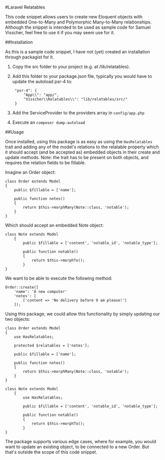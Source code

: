 #Laravel Relatables

This code snippet allows users to create new Eloquent objects with embedded One-to-Many and Polymorphic Many-to-Many
relationships. Although the snippet is intended to be used as sample code for Samuel Visscher, feel free to use it if
you may seem use for it.

##Installation

As this is a sample code snippet, I have not (yet) created an installation through packagist for it.

1. Copy the src folder to your project (e.g. at /lib/relatables).
2. Add this folder to your package.json file, typically you would have to update the autoload psr-4 to:

        "psr-4": {
            "App\\": "app/",
            "Visscher\\Relatables\\": "lib/relatables/src/"
        }
        
3. Add the ServiceProvider to the providers array in `config/app.php`
4. Execute an `composer dump-autoload`

##Usage

Once installed, using this package is as easy as using the `HasRelatables` trait and adding any of the model's relations
to the relatable property which it should accept (and be accepted as) embedded objects in their create and update 
methods. Note: the trait has to be present on both objects, and requires the relation fields to be fillable.

Imagine an Order object:

    class Order extends Model
    {
        public $fillable = ['name'];
    
        public function notes()
        {
            return $this->morphMany(Note::class, 'notable');
        }
    }

Which should accept an embedded Note object:

    class Note extends Model
        {
            public $fillable = ['content', 'notable_id', 'notable_type'];
        
            public function notable()
            {
                return $this->morphTo();
            }
    }

We want to be able to execute the following method:

    Order::create([
        'name': 'A new computer'
        'notes': [
            ['content => 'No delivery before 9 am please!']
        ]);
        
Using this package, we could allow this functionality by simply updating our two objects:

    class Order extends Model
    {
        use HasRelatables;
        
        protected $relatables = ['notes'];
    
        public $fillable = ['name'];
    
        public function notes()
        {
            return $this->morphMany(Note::class, 'notable');
        }
    }
    
    class Note extends Model
        {
            use HasRelatables;
        
            public $fillable = ['content', 'notable_id', 'notable_type'];
        
            public function notable()
            {
                return $this->morphTo();
            }
    }
    
The package supports various edge cases, where for example, you would want to update an existing object, to be connected
to a new Order. But that's outside the scope of this code snippet.